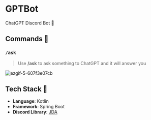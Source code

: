 # GPTBot

ChatGPT Discord Bot 🤖

## Commands 💬

### `/ask` 
> Use **/ask** to ask something to ChatGPT and it will answer you 

![ezgif-5-607f3e07cb](https://user-images.githubusercontent.com/36887738/223024146-efa40580-dac6-4cbf-887f-7aa4cd922555.gif)


## Tech Stack 🔮
* **Language**: Kotlin
* **Framework**: Spring Boot
* **Discord Library**: [JDA](https://github.com/DV8FromTheWorld/JDA)

